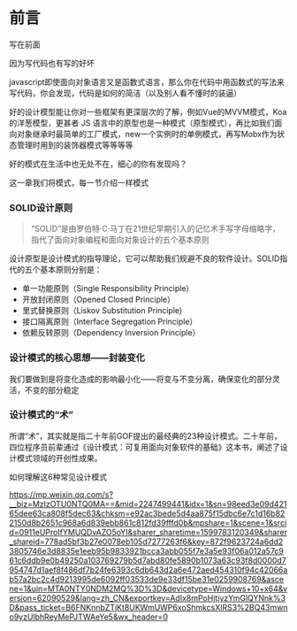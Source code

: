 # 前言

写在前面

因为写代码也有写的好坏

javascript即使面向对象语言又是函数式语言，那么你在代码中用函数式的写法来写代码，你会发现，代码是如何的简洁（以及别人看不懂时的装逼）

好的设计模型能让你对一些框架有更深层次的了解，例如Vue的MVVM模式，Koa的洋葱模型，更甚者 JS 语言中的原型也是一种模式（原型模式），再比如我们面向对象继承时最简单的工厂模式，new一个实例时的单例模式，再写Mobx作为状态管理时用到的装饰器模式等等等等

好的模式在生活中也无处不在，细心的你有发现吗？

这一章我们将模式，每一节介绍一样模式



### SOLID设计原则

> “SOLID”是由罗伯特·C·马丁在21世纪早期引入的记忆术手写字母缩略字，指代了面向对象编程和面向对象设计的五个基本原则

设计原型是设计模式的指导理论，它可以帮助我们规避不良的软件设计。SOLID指代的五个基本原则分别是：

- 单一功能原则（Single Responsibility Principle）
- 开放封闭原则（Opened Closed Principle）
- 里式替换原则（Liskov Substitution Principle)
- 接口隔离原则（Interface Segregation Principle）
- 依赖反转原则（Dependency Inversion Principle）



### 设计模式的核心思想——封装变化

我们要做到是将变化造成的影响最小化——将变与不变分离，确保变化的部分灵活，不变的部分稳定



### 设计模式的“术”

所谓“术”，其实就是指二十年前GOF提出的最经典的23种设计模式。二十年前，四位程序员前辈通过《设计模式：可复用面向对象软件的基础》这本书，阐述了设计模式领域的开创性成果。



如何理解这6种常见设计模式

https://mp.weixin.qq.com/s?__biz=MzIzOTU0NTQ0MA==&mid=2247499441&idx=1&sn=98eed3e09d42165dee63ca808f5dec63&chksm=e92ac3bede5d4aa875f15dbc6e7c1d16b822150d8b2651c968a6d839ebb861c812fd39fffd0b&mpshare=1&scene=1&srcid=0911eUProIfYMUQDvAZO5oYI&sharer_sharetime=1599783120349&sharer_shareid=778ad5bf3b27e0078eb105d7277263f6&key=872f9623724a6dd23805746e3d8835e1eeb95b9833921bcca3abb055f7e3a5e93f06a012a57c961c6ddb9e0b49250a103769279b5d7abd80fe5890b1073a63c93f8d0000d7954747d1aef8f486df7b24fe6393c6db643d2a6e472aed454310f94c42066ab57a2bc2c4d9213995de6092ff03533de9e33df15be31e0259908769&ascene=1&uin=MTA0NTY0NDM2MQ%3D%3D&devicetype=Windows+10+x64&version=62090529&lang=zh_CN&exportkey=AdIx8mPoHjtjyzYmGlQYNnk%3D&pass_ticket=B6FNKnnbZTjKt8UKWmUWP6xoShmkcsXlRS3%2BQ43mwno9yzUlbhReyMePJTWAeYe5&wx_header=0































